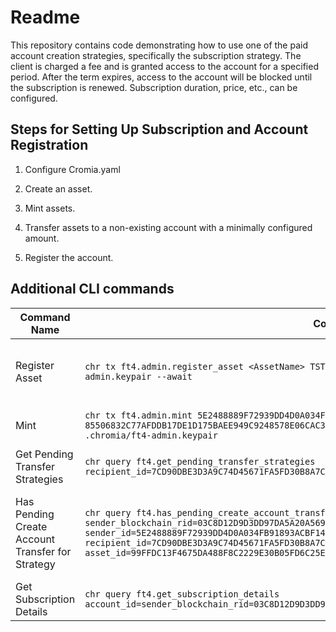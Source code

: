 # Readme

This repository contains code demonstrating how to use one of the paid account creation strategies, specifically the subscription strategy. The client is charged a fee and is granted access to the account for a specified period. After the term expires, access to the account will be blocked until the subscription is renewed. Subscription duration, price, etc., can be configured.

## Steps for Setting Up Subscription and Account Registration

1. Configure Cromia.yaml
   
2. Create an asset.

3. Mint assets.

4. Transfer assets to a non-existing account with a minimally configured amount.

5. Register the account.

## Additional CLI commands

| Command Name                                  | Command                                                                                                                                                                                                 | Parameter Description                                                                                                                      |
|-----------------------------------------------|---------------------------------------------------------------------------------------------------------------------------------------------------------------------------------------------------------|--------------------------------------------------------------------------------------------------------------------------------------------|
| Register Asset                                | `chr tx ft4.admin.register_asset <AssetName> TST 6 https://url-to-asset-icon --secret .chromia/ft4-admin.keypair --await`                                                                               |             `<AssetName>`: The name of the new asset<br>`TST`: The asset's code<br>`6`: The decimal precision of the asset<br>`https://url-to-asset-icon`: URL to the asset icon<br>`--secret .chromia/ft4-admin.keypair`: Path to the file containing the secret key |
| Mint                                          | `chr tx ft4.admin.mint 5E2488889F72939DD4D0A034FB91893ACBF14C7EDBCEF2A9F5C621A07169EAD2 85506832C77AFDDB17DE1D175BAEE949C9248578E06CAC3EC7B59AA69C7C69B0 100000000L --await --secret .chromia/ft4-admin.keypair` | `5E2488889F72939DD4D0A034FB91893ACBF14C7EDBCEF2A9F5C621A07169EAD2`: The recipient address<br>`85506832C77AFDDB17DE1D175BAEE949C9248578E06CAC3EC7B59AA69C7C69B0`: The asset ID<br>`100000000L`: Amount to mint |
| Get Pending Transfer Strategies               | `chr query ft4.get_pending_transfer_strategies recipient_id=7CD90DBE3D3A9C74D45671FA5FD30B8A7C367F7227B32F1F8A0021E656FFB9C4`                                                                           | `recipient_id=7CD90DBE3D3A9C74D45671FA5FD30B8A7C367F7227B32F1F8A0021E656FFB9C4`: The recipient address for which to query pending transfer strategies |
| Has Pending Create Account Transfer for Strategy | `chr query ft4.has_pending_create_account_transfer_for_strategy strategy_name=subscription sender_blockchain_rid=03C8D12D9D3DD97DA5A20A569DA5E25E81C9C8DB44BBDB1BE798D9F1B695420BBD sender_id=5E2488889F72939DD4D0A034FB91893ACBF14C7EDBCEF2A9F5C621A07169EAD2 recipient_id=7CD90DBE3D3A9C74D45671FA5FD30B8A7C367F7227B32F1F8A0021E656FFB9C4 asset_id=99FFDC13F4675DA488F8C2229E30B05FD6C25EA6E09C30FDBBD8B44B2E9294B9 amount=10000000L` | `strategy_name=subscription`: The name of the strategy<br>`sender_blockchain_rid=03C8D12D9D3DD97DA5A20A569DA5E25E81C9C8DB44BBDB1BE798D9F1B695420BBD`: The sender's blockchain RID<br>`sender_id=5E2488889F72939DD4D0A034FB91893ACBF14C7EDBCEF2A9F5C621A07169EAD2`: The sender's ID<br>`recipient_id=7CD90DBE3D3A9C74D45671FA5FD30B8A7C367F7227B32F1F8A0021E656FFB9C4`: The recipient's ID<br>`asset_id=99FFDC13F4675DA488F8C2229E30B05FD6C25EA6E09C30FDBBD8B44B2E9294B9`: The asset ID<br>`amount=10000000L`: The amount to transfer |
| Get Subscription Details                      | `chr query ft4.get_subscription_details account_id=sender_blockchain_rid=03C8D12D9D3DD97DA5A20A569DA5E25E81C9C8DB44BBDB1BE798D9F1B695420BBD`                                                             | `account_id=sender_blockchain_rid=03C8D12D9D3DD97DA5A20A569DA5E25E81C9C8DB44BBDB1BE798D9F1B695420BBD`: The sender's blockchain |


